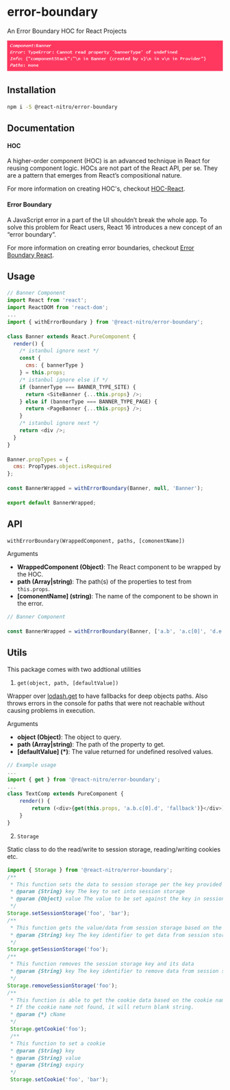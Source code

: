 # error-boundary

An Error Boundary HOC for React Projects

![Screenshot](./screenshot.PNG)

## Installation
```bash
npm i -S @react-nitro/error-boundary
```

## Documentation

#### HOC
A higher-order component (HOC) is an advanced technique in React for reusing component logic. HOCs are not part of the React API, per se. They are a pattern that emerges from React’s compositional nature.

For more information on creating HOC's, checkout [HOC-React](https://reactjs.org/docs/higher-order-components.html).

#### Error Boundary
A JavaScript error in a part of the UI shouldn’t break the whole app. To solve this problem for React users, React 16 introduces a new concept of an “error boundary”.

For more information on creating error boundaries, checkout [Error Boundary React](https://reactjs.org/docs/error-boundaries.html).

## Usage
```js
// Banner Component 
import React from 'react';
import ReactDOM from 'react-dom';
...
import { withErrorBoundary } from '@react-nitro/error-boundary';

class Banner extends React.PureComponent {
  render() {
    /* istanbul ignore next */
    const {
      cms: { bannerType }
    } = this.props;
    /* istanbul ignore else if */
    if (bannerType === BANNER_TYPE_SITE) {
      return <SiteBanner {...this.props} />;
    } else if (bannerType === BANNER_TYPE_PAGE) {
      return <PageBanner {...this.props} />;
    }
    /* istanbul ignore next */
    return <div />;
  }
}

Banner.propTypes = {
  cms: PropTypes.object.isRequired
};

const BannerWrapped = withErrorBoundary(Banner, null, 'Banner');

export default BannerWrapped;
```

## API
`withErrorBoundary(WrappedComponent, paths, [comonentName])`

Arguments
* __WrappedComponent (Object)__: The React component to be wrapped by the HOC.
* __path (Array|string)__: The path(s) of the properties to test from `this.props`.
* __[comonentName] (string)__: The name of the component to be shown in the error.

```js
// Banner Component

const BannerWrapped = withErrorBoundary(Banner, ['a.b', 'a.c[0]', 'd.e.f.g'], 'Banner');
```


## Utils
This package comes with two addtional utilities

1. `get(object, path, [defaultValue])`

 Wrapper over [lodash.get](https://lodash.com/docs/4.17.10#get) to have fallbacks for deep objects paths. Also throws errors in the console for paths that were not reachable without causing problems in execution.

Arguments
* __object (Object)__: The object to query.
* __path (Array|string)__: The path of the property to get.
* __[defaultValue] (*)__: The value returned for undefined resolved values.
```js
// Example usage
...
import { get } from '@react-nitro/error-boundary';
...
class TextComp extends PureComponent {
    render() {
        return (<div>{get(this.props, 'a.b.c[0].d', 'fallback')}</div>)
    }
}
```

2. `Storage`

Static class to do the read/write to session storage, reading/writing cookies etc.

```js
import { Storage } from '@react-nitro/error-boundary';
/**
 * This function sets the data to session storage per the key provided
 * @param {String} key The key to set into session storage
 * @param {Object} value The value to be set against the key in session storage
 */
Storage.setSessionStorage('foo', 'bar');
/**
 * This function gets the value/data from session storage based on the key provided.
 * @param {String} key The key identifier to get data from session storage
 */
Storage.getSessionStorage('foo');
/**
 * This function removes the session storage key and its data
 * @param {String} key The key identifier to remove data from session storage
 */
Storage.removeSessionStorage('foo');
/**
 * This function is able to get the cookie data based on the cookie name provided.
 * If the cookie name not found, it will return blank string.
 * @param {*} cName
 */
 Storage.getCookie('foo');
 /**
 * This function to set a cookie
 * @param {String} key 
 * @param {String} value 
 * @param {String} expiry 
 */
 Storage.setCookie('foo', 'bar');
```

